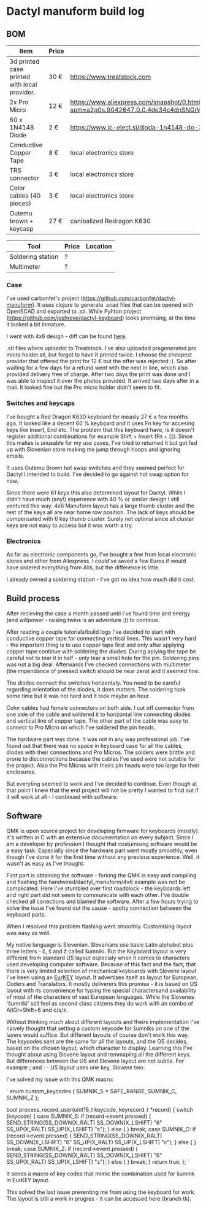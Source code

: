 # Dactyl manuform build log

## BOM
| Item                                         | Price | Location                                                                                                                       |
| --                                           | --    | --                                                                                                                             |
| 3d printed case printed with local provider. | 30 €  | https://www.treatstock.com                                                                                                     |
| 2x Pro Micro                                 | 12 €  | https://www.aliexpress.com/snapshot/0.html?spm=a2g0s.9042647.0.0.4de34c4dnSNGrW&orderId=8135886042885033&productId=32768308647 |
| 60 x 1N4148 Diode                            | 2 €   | https://www.ic-elect.si/dioda-1n4148-do-35-4ns-100v-0-5a-34483.html                                                            |
| Conductive Copper Tape                       | 8 €   | local electronics store                                                                                                        |
| TRS connector                                | 3 €   | local electronics store                                                                                                        |
| Color cables (40 pieces)                     | 3 €   | local electronics store                                                                                                        |
| Outemu brown + keycasp                       | 27 €  | canibalized Redragon K630                                                                                                      |

| Tool              | Price | Location |
| --                | --    | --      |
| Soldering station | ?     |          |
| Multimeter        | ?     |          |


### Case

I've used carbonfet's project (https://github.com/carbonfet/dactyl-manuform). It uses clojure to generate .scad files that can be opened with OpenSCAD and exported to .stl. While Pyhton project (https://github.com/joshreve/dactyl-keyboard) looks promising, at the time it looked a bit inmature. 

I went with 4x6 design - diff can be found [here](https://github.com/TomazKarer/dactyl_buildlog/blob/main/case.diff).

.stl files where uploadet to Treatstock. I've also uploaded pregenerated pro micro holder.stl, but forgot to have it printed twice. I choose the cheapest provider that offered the print for 12 € but the offer was rejected :). So after waiting for a few days for a refund went with the next in line, which also provided delivery free of charge. After two days the print was done and I was able to inspect it over the photos provided. It arrived two days after in a mail. It looked fine but the Pro micro holder didn't seem to fit.

### Switches and keycaps

I've bought a Red Dragon K630 keyboard for measly 27 € a few months ago. It looked like a decent 60 % keyboard and it uses Fn key for accesing keys like Insert, End etc. The problem that this keyboard have, is it doesn't register additional combinations for example Shift + Insert (Fn + [{). Since this makes is unusable for my use cases, I've tried to returned it but got fed up with Slovenian store making me jump through hoops and ignoring emails.

It uses Outemu Brown hot swap switches and they seemed perfect for Dactyl I intended to build. I've decided to go against hot swap option for now.

Since there were 61 keys this also determined layout for Dactyl. While I didn't have much (any!) experience with 40 % or similar design I still ventured this way. 4x6 Manuform layout has a large thumb cluster and the rest of the keys all are near home row position. The lack of keys should be compensated with 6 key thumb cluster. Surely not optimal since all cluster keys are not easy to access but it was worth a try.

### Electronics

As far as electronic components go, I've bought a few from local electronic stores and other from Aliexpress. I could've saved a few Euros if would have ordered everything from Alis, but the difference is little. 


I already owned a soldering station - I've got no idea how much did it cost.

## Build process

After recieving the case a month passed until I've found time and energy (and willpower - raising twins is an adventure :)) to continue. 

After reading a couple tutorials/build logs I've decided to start with conductive copper tape for connecting vertical lines. This wasn't very hard - the important thing is to use copper tape first and only after applying copper tape continue with soldering the diodes. During aplying the tape be careful not to tear it in half - only tear a small hole for the pin. Soldering pins was not a big deal. Afterwards I've checked connections with multimeter (the impendance of pressed switch should be near zero) and it seemed fine.

The diodes connect the switches horizontaly. You need to be careful regarding orientation of the diodes, it does matters. The soldering took some time but it was not hard and it took maybe an hour.

Color cables had female connectors on both side. I cut off connector from one side of the cable and soldered it to horizontal line connecting diodes and vertical line of copper tape. The other part of the cable was easy to connect to Pro Micro on which I've soldered the pin heads.

The hardware part was done. It was not in any way professional job. I've found out that there was no space in keyboard case for all the cables, diodes with their connections and Pro Micros. The solders were brittle and prone to disconnections because the cables I've used were not sutable for the project. Also the Pro Micros with theirs pin heads were too large for their enclosures. 

But everyting seemed to work and I've decided to continue. Even though at that point I knew that the end project will not be pretty I wanted to find out if it will work at all - I continued with software.

## Software 

QMK is open source project for developing firmware for keyboards (mostly). It's written in C with an extensive documentation on every subject. Since I am a developer by profession I thought that costumising software would be a easy task. Especially since the hardware part went mostly smoothly, even though I've done it for the first time without any previous experience. Well, it wasn't as easy as I've thought. 

First part is obtaining the software - forking the QMK is easy and compiling and flashing the handwired/dactyl_manuform/4x6 example was not be complicated. Here I've stumbled over first roadblock - the keyboards left and right part did not seem to communicate with each other. I've double checked all conections and blamed the software. After a few hours trying to solve the issue I've found out the cause - spotty connection between the keyboard parts.

When I resolved this problem flashing went smoothly. Customising layout was easy as well.

My native language is Slovenian. Slovenians use basic Latin alphabet plus three letters - č, š and ž called šumniki. But the Keyboard layout is very different from standard US layout especialy when it comes to characters used developing computer software. Because of this fact and the fact, that there is very limited selection of mechanical keyboards with Slovene layout I've been using an [EurKEY](https://eurkey.steffen.bruentjen.eu/) layout. It advertises itself as layout for European, Coders and Translators. It mostly deliverers this promise - it is based on US layout with its convenience for typing the special charactersand availability of most of the characters of vast European languages. While the Slovenes 'šumniki' still feel as second class citizens they do work with an combo of AltGr+Shift+6 and c/s/z.

Without thinking much about different layouts and theirs implementation I've naively thought that setting a custom keycode for šumniks on one of the layers would suffice. But different layouts of course don't work this way. The keycodes sent are the same for all the layouts, and the OS decides, based on the chosen layout, which character to display. Learning this I've thought about using Slovene layout and remmaping all the different keys. But differences between the US and Slovene layout are not subtle. For example ; and : - US layout uses one key, Slovene two. 

I've solved my issue with this QMK macro:

`
enum custom_keycodes {
	SUMNIK_S = SAFE_RANGE,
	SUMNIK_C,
	SUMNIK_Z
	};


bool process_record_user(uint16_t keycode, keyrecord_t *record) {
    switch (keycode) {
    case SUMNIK_S:
        if (record->event.pressed) {
	    SEND_STRING(SS_DOWN(X_RALT) SS_DOWN(X_LSHIFT) "6" SS_UP(X_RALT) SS_UP(X_LSHIFT) "s");
        } else {
        }
        break;
    case SUMNIK_C:
        if (record->event.pressed) {
	    SEND_STRING(SS_DOWN(X_RALT) SS_DOWN(X_LSHIFT) "6" SS_UP(X_RALT) SS_UP(X_LSHIFT) "c");
        } else {
        }
        break;
    case SUMNIK_Z:
        if (record->event.pressed) {
	    SEND_STRING(SS_DOWN(X_RALT) SS_DOWN(X_LSHIFT) "6" SS_UP(X_RALT) SS_UP(X_LSHIFT) "z");
        } else {
        }
        break;
    }
    return true;
};
`

It sends a macro of key codes that mimic the combination used for šumnik in EurKEY layout. 

This solved the last issue preventing me from using the keyboard for work. The layout is still a work in progres - it can be accessed here (branch tk).

